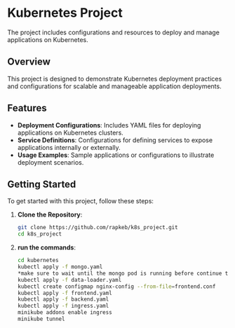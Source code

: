 # Kubernetes Project

The project includes configurations and resources to deploy and manage applications on Kubernetes.

## Overview

This project is designed to demonstrate Kubernetes deployment practices and configurations for scalable and manageable application deployments.

## Features

- **Deployment Configurations**: Includes YAML files for deploying applications on Kubernetes clusters.
- **Service Definitions**: Configurations for defining services to expose applications internally or externally.
- **Usage Examples**: Sample applications or configurations to illustrate deployment scenarios.

## Getting Started

To get started with this project, follow these steps:

1. **Clone the Repository**:
   ```bash
   git clone https://github.com/rapkeb/k8s_project.git
   cd k8s_project
2. **run the commands**:
   ```bash
   cd kubernetes
   kubectl apply -f mongo.yaml
   *make sure to wait until the mongo pod is running before continue to the next command*
   kubectl apply -f data-loader.yaml
   kubectl create configmap nginx-config --from-file=frontend.conf
   kubectl apply -f frontend.yaml
   kubectl apply -f backend.yaml
   kubectl apply -f ingress.yaml
   minikube addons enable ingress
   minikube tunnel
